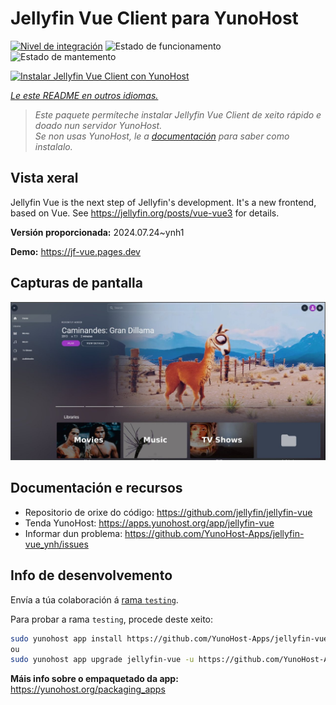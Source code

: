 <!--
NOTA: Este README foi creado automáticamente por <https://github.com/YunoHost/apps/tree/master/tools/readme_generator>
NON debe editarse manualmente.
-->

# Jellyfin Vue Client para YunoHost

[![Nivel de integración](https://dash.yunohost.org/integration/jellyfin-vue.svg)](https://ci-apps.yunohost.org/ci/apps/jellyfin-vue/) ![Estado de funcionamento](https://ci-apps.yunohost.org/ci/badges/jellyfin-vue.status.svg) ![Estado de mantemento](https://ci-apps.yunohost.org/ci/badges/jellyfin-vue.maintain.svg)

[![Instalar Jellyfin Vue Client con YunoHost](https://install-app.yunohost.org/install-with-yunohost.svg)](https://install-app.yunohost.org/?app=jellyfin-vue)

*[Le este README en outros idiomas.](./ALL_README.md)*

> *Este paquete permíteche instalar Jellyfin Vue Client de xeito rápido e doado nun servidor YunoHost.*  
> *Se non usas YunoHost, le a [documentación](https://yunohost.org/install) para saber como instalalo.*

## Vista xeral

Jellyfin Vue is the next step of Jellyfin's development. It's a new frontend, based on Vue. See https://jellyfin.org/posts/vue-vue3 for details.


**Versión proporcionada:** 2024.07.24~ynh1

**Demo:** <https://jf-vue.pages.dev>

## Capturas de pantalla

![Captura de pantalla de Jellyfin Vue Client](./doc/screenshots/jellyfin-vue-homepage-2023-04.jpg)

## Documentación e recursos

- Repositorio de orixe do código: <https://github.com/jellyfin/jellyfin-vue>
- Tenda YunoHost: <https://apps.yunohost.org/app/jellyfin-vue>
- Informar dun problema: <https://github.com/YunoHost-Apps/jellyfin-vue_ynh/issues>

## Info de desenvolvemento

Envía a túa colaboración á [rama `testing`](https://github.com/YunoHost-Apps/jellyfin-vue_ynh/tree/testing).

Para probar a rama `testing`, procede deste xeito:

```bash
sudo yunohost app install https://github.com/YunoHost-Apps/jellyfin-vue_ynh/tree/testing --debug
ou
sudo yunohost app upgrade jellyfin-vue -u https://github.com/YunoHost-Apps/jellyfin-vue_ynh/tree/testing --debug
```

**Máis info sobre o empaquetado da app:** <https://yunohost.org/packaging_apps>
